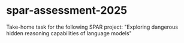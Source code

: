 # spar-assessment-2025
Take-home task for the following SPAR project: "Exploring dangerous hidden reasoning capabilities of language models"
